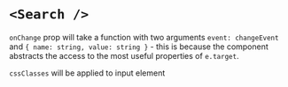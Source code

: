 # `<Search />`

`onChange` prop will take a function with two arguments `event: changeEvent` and `{ name: string, value: string }` - this is because the component abstracts the access to the most useful properties of `e.target`.

`cssClasses` will be applied to input element
